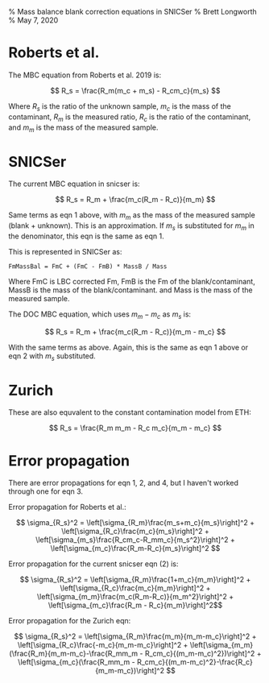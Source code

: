 % Mass balance blank correction equations in SNICSer
% Brett Longworth
% May 7, 2020


# Roberts et al.

The MBC equation from Roberts et al. 2019 is:

$$ R_s = \frac{R_m(m_c + m_s) - R_cm_c}{m_s} $$

Where $R_s$ is the ratio of the unknown sample, $m_c$ is the mass of the contaminant, $R_m$ is the measured ratio, $R_c$ is the ratio of the contaminant, and $m_m$ is the mass of the measured sample. 

# SNICSer

The current MBC equation in snicser is:

$$ R_s = R_m + \frac{m_c(R_m - R_c)}{m_m} $$

Same terms as eqn 1 above, with $m_m$ as the mass of the measured sample (blank + unknown). This is an approximation. If $m_s$ is substituted for $m_m$ in the denominator, this eqn is the same as eqn 1.

This is represented in SNICSer as:

```
FmMassBal = FmC + (FmC - FmB) * MassB / Mass
```

Where FmC is LBC corrected Fm, FmB is the Fm of the blank/contaminant, MassB is the mass of the blank/contaminant. and Mass is the mass of the measured sample.

The DOC MBC equation, which uses $m_m - m_c$ as $m_s$ is:

$$ R_s = R_m + \frac{m_c(R_m - R_c)}{m_m - m_c} $$

With the same terms as above. Again, this is the same as eqn 1 above or eqn 2 with $m_s$ substituted.

# Zurich

These are also equvalent to the constant contamination model from ETH:

$$ R_s = \frac{R_m m_m - R_c m_c}{m_m - m_c} $$

# Error propagation

There are error propagations for eqn 1, 2, and 4, but I haven't worked through one for eqn 3.

Error propagation for Roberts et al.:

$$ \sigma_{R_s}^2 = \left[\sigma_{R_m}\frac{m_s+m_c}{m_s}\right]^2 + 
		    \left[\sigma_{R_c}\frac{m_c}{m_s}\right]^2 +
		    \left[\sigma_{m_s}\frac{R_cm_c-R_mm_c}{m_s^2}\right]^2 +
		    \left[\sigma_{m_c}\frac{R_m-R_c}{m_s}\right]^2
$$ 

Error propagation for the current snicser eqn (2) is:

$$ \sigma_{R_s}^2 = \left[\sigma_{R_m}\frac{1+m_c}{m_m}\right]^2 + 
		    \left[\sigma_{R_c}\frac{m_c}{m_m}\right]^2 + 
		    \left[\sigma_{m_m}\frac{m_c(R_m-R_c)}{m_m^2}\right]^2 + 
		    \left[\sigma_{m_c}\frac{R_m - R_c}{m_m}\right]^2$$

Error propagation for the Zurich eqn:

$$ \sigma_{R_s}^2 = \left[\sigma_{R_m}\frac{m_m}{m_m-m_c}\right]^2 +
		    \left[\sigma_{R_c}\frac{-m_c}{m_m-m_c}\right]^2 +
		    \left[\sigma_{m_m}(\frac{R_m}{m_m-m_c}-\frac{R_mm_m - R_cm_c}{(m_m-m_c)^2})\right]^2 +
		    \left[\sigma_{m_c}(\frac{R_mm_m - R_cm_c}{(m_m-m_c)^2}-\frac{R_c}{m_m-m_c})\right]^2
$$ 



